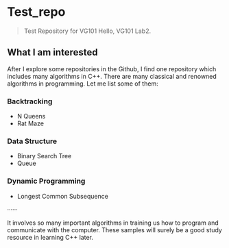 # Test_repo

>Test Repository for VG101
>Hello, VG101 Lab2. 

## What I am interested
After I explore some repositories in the Github, I find one repository which includes many algorithms in C++. 
There are many classical and renowned algorithms in programming. Let me list some of them:

### Backtracking
- N Queens
- Rat Maze

### Data Structure
- Binary Search Tree
- Queue

### Dynamic Programming
- Longest Common Subsequence

······

It involves so many important algorithms in training us how to program and communicate with the computer.
These samples will surely be a good study resource in learning C++ later.

